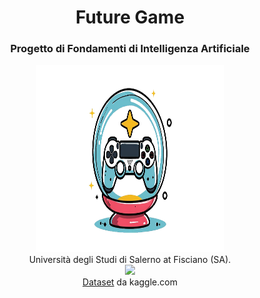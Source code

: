 <div align="center">
  <h1>
    Future Game
  </h1>
  <h3>
  Progetto di Fondamenti di Intelligenza Artificiale
  </h3>
  <div align="center">
  <!-- ![logo of FutureGame](https://github.com/AlexthePredator/FutureGame/blob/main/img/logoFutureGame.png?raw=true) -->
  <img src="https://github.com/AlexthePredator/FutureGame/blob/main/img/logoFutureGame.png" width="300" height="300"/>
  </div>
  <div>Università degli Studi di Salerno at Fisciano (SA).</div>
  <div align="center"> <a href="https://www.unisa.it"> <img src="https://github.com/AlexthePredator/AlexthePredator/assets/104070975/73188b2a-87ec-402f-b59c-c879d96a2b5c alt="UnisaLogo" width="50"/> </a> </div>
</div>

<div align="center"> <a href="www.kaggle.com/datasets/artermiloff/steam-games-dataset/data">Dataset</a> da kaggle.com </div>
